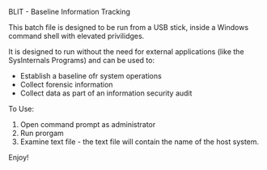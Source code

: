 BLIT - Baseline Information Tracking

This batch file is designed to be run from a USB stick, inside a Windows command shell with elevated privilidges.

It is designed to run without the need for external applications (like the SysInternals Programs) and can be used to:

- Establish a baseline ofr system operations
- Collect forensic information
- Collect data as part of an information security audit

To Use:
1.  Open command prompt as administrator
2.  Run prorgam
3.  Examine text file - the text file will contain the name of the host system.


Enjoy!
